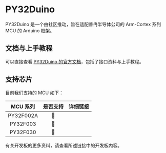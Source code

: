 # PY32Duino

PY32Duino 是一个由社区推动，旨在适配普冉半导体公司的 Arm-Cortex 系列 MCU 的 Arduino 框架。

## 文档与上手教程

可以直接查看 [PY32Duino 的官方文档](https://arduino.py32.halfsweet.cn/)，包括了接口资料与上手教程。

## 支持芯片

目前我们支持的 MCU 如下：

| MCU 系列  | 是否支持 |      详细链接       |
| :-------: | :------: | :-----------------: |
|  PY32F002A   |    🔨     |  |
| PY32F003 |    🔨     |   |
| PY32F030 |    🔨     |   |

有关开发板的更多资料，请查看所述链接中的开发板内容。
